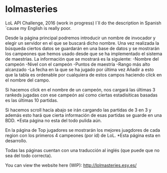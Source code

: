 # lolmasteries
LoL API Challenge, 2016 (work in progress)
I´ll do the description in Spanish ´cause my English is really poor.

Desde la página principal podremos introducir un nombre de invocador y elegir un servidor en el que se buscará dicho nombre.
Una vez realizada la búsqueda ciertos datos se guardarán en una base de datos y se mostrarán los campeones que hemos usado
desde que se ha implementado el sistema de maestrías. La información que se mostrará es la siguiente:
-Nombre del campeón
-Nivel con el campeón
-Puntos de maestría
-Rango más alto alcanzado
-La fecha en la que se ha jugado por última vez
Añadir a esto que la tabla es ordenable por cualquiera de estos campos haciendo click en el nombre del campo.

Si hacemos click en el nombre de un campeón, nos cargará las últimas 3 rankeds jugadas con ese campeón así como ciertas estadisiticas basadas es las últimas 10 partidas.

Si hacemos scroll hacía abajo se irán cargando las partidas de 3 en 3 y además esto hará que cierta información de esas partidas se guarde en una BDD.
*Esta página no esta del todo pulida aún.

En la página de Top jugadores se mostrarán los mejores juagdores de cada region con los primeros 4 campeones (por id) de LoL.
*Esta página esta en desarrollo.

Todas las páginas cuentan con una traducción al inglés (que puede que no sea del todo correcta).

You can view the website here (WIP): http://lolmasteries.esy.es/
